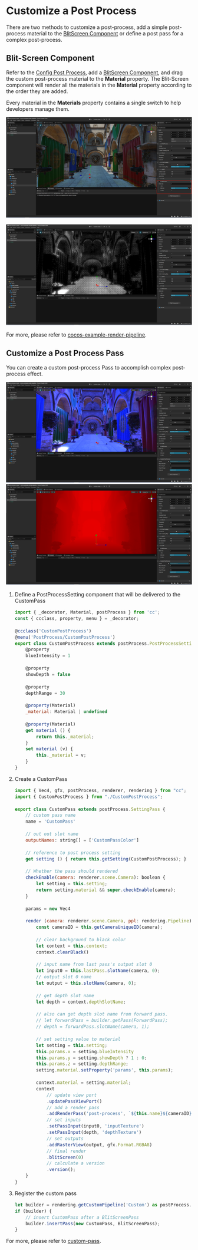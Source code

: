 # Customize a Post Process

There are two methods to customize a post-process, add a simple post-process material to the [BlitScreen Component](./blit-screen.md) or define a post pass for a complex post-process.

## Blit-Screen Component

Refer to the [Config Post Process](index.md), add a [BlitScreen Component](./blit-screen.md), and drag the custom post-process material to the **Material** property. The Blit-Screen component will render all the materials in the **Material** property according to the order they are added.

Every material in the **Materials** property contains a single switch to help developers manage them.

![BlitScreen](img/custom-1.png)

![Dot Effect](img/custom-2.png)

For more, please refer to [cocos-example-render-pipeline](https://github.com/cocos/cocos-example-render-pipeline/blob/main/assets/cases/post-process/post-process.scene).

## Customize a Post Process Pass

You can create a custom post-process Pass to accomplish complex post-process effect. 

![custom-pass-1](img/custom-pass-1.png)
![custom-pass-2](img/custom-pass-2.png)

1. Define a PostProcessSetting component that will be delivered to the CustomPass

    ```js
    import { _decorator, Material, postProcess } from 'cc';
    const { ccclass, property, menu } = _decorator;

    @ccclass('CustomPostProcess')
    @menu('PostProcess/CustomPostProcess')
    export class CustomPostProcess extends postProcess.PostProcessSetting {
        @property
        blueIntensity = 1

        @property
        showDepth = false

        @property
        depthRange = 30

        @property(Material)
        _material: Material | undefined

        @property(Material)
        get material () {
            return this._material;
        }
        set material (v) {
            this._material = v;
        }
    }
    ```

2. Create a CustomPass

    ```js
    import { Vec4, gfx, postProcess, renderer, rendering } from "cc";
    import { CustomPostProcess } from "./CustomPostProcess";

    export class CustomPass extends postProcess.SettingPass {
        // custom pass name
        name = 'CustomPass'

        // out out slot name
        outputNames: string[] = ['CustomPassColor']

        // reference to post process setting
        get setting () { return this.getSetting(CustomPostProcess); }

        // Whether the pass should rendered
        checkEnable(camera: renderer.scene.Camera): boolean {
            let setting = this.setting;
            return setting.material && super.checkEnable(camera);
        }

        params = new Vec4

        render (camera: renderer.scene.Camera, ppl: rendering.Pipeline) {
            const cameraID = this.getCameraUniqueID(camera);

            // clear background to black color 
            let context = this.context;
            context.clearBlack()

            // input name from last pass's output slot 0
            let input0 = this.lastPass.slotName(camera, 0);
            // output slot 0 name 
            let output = this.slotName(camera, 0);

            // get depth slot name
            let depth = context.depthSlotName;

            // also can get depth slot name from forward pass.
            // let forwardPass = builder.getPass(ForwardPass);
            // depth = forwardPass.slotName(camera, 1);

            // set setting value to material
            let setting = this.setting;
            this.params.x = setting.blueIntensity
            this.params.y = setting.showDepth ? 1 : 0;
            this.params.z = setting.depthRange;
            setting.material.setProperty('params', this.params);

            context.material = setting.material;
            context
                // update view port
                .updatePassViewPort()
                // add a render pass
                .addRenderPass('post-process', `${this.name}${cameraID}`)
                // set inputs
                .setPassInput(input0, 'inputTexture')
                .setPassInput(depth, 'depthTexture')
                // set outputs
                .addRasterView(output, gfx.Format.RGBA8)
                // final render
                .blitScreen(0)
                // calculate a version
                .version();
        }
    }   
    ```

3. Register the custom pass

    ```js
    let builder = rendering.getCustomPipeline('Custom') as postProcess.PostProcessBuilder;
    if (builder) {
        // insert CustomPass after a BlitScreenPass
        builder.insertPass(new CustomPass, BlitScreenPass);
    } 
    ```

For more, please refer to [custom-pass](https://github.com/cocos/cocos-example-render-pipeline/blob/main/assets/cases/post-process/custom-pass.ts).
